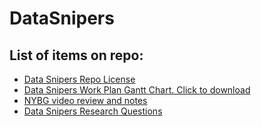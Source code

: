 # DataSnipers

## List of items on repo:

  * [Data Snipers Repo License](https://github.com/EdemD/DataSnipers/blob/master/LICENSE)
  * [Data Snipers Work Plan Gantt Chart. Click to download](https://github.com/EdemD/DataSnipers/blob/master/Data%20Snipers%20Project%20Work%20Plan.xlsx)
  * [NYBG video review and notes](https://github.com/EdemD/DataSnipers/blob/master/NYBG%20video%20review%20and%20notes.md)
  * [Data Snipers Research Questions](https://github.com/EdemD/DataSnipers/blob/master/Data%20Snipers%20Research%20Questions.md)
